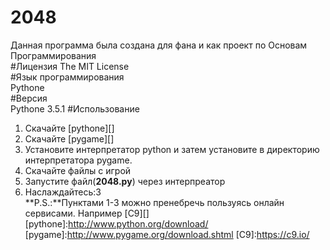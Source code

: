 # 2048
Данная программа была создана для фана и как проект по Основам Программирования  
#Лицензия
The MIT License   
#Язык программирования  
Pythone  
#Версия  
Pythone 3.5.1 
#Использование  
1) Скачайте [pythone][]     
2) Скачайте [pygame][]    
3) Установите интерпретатор python и затем установите в директорию интерпретатора pygame.    
4) Скачайте файлы с игрой    
5) Запустите файл(**2048.py**) через интерпреатор    
6) Наслаждайтесь:3    
**P.S.:**Пунктами 1-3 можно пренебречь пользуясь  онлайн сервисами. Например [C9][]  
[pythone]:http://www.python.org/download/
[pygame]:http://www.pygame.org/download.shtml
[C9]:https://c9.io/
